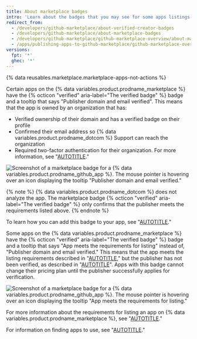 ```yaml
---
title: About marketplace badges
intro: 'Learn about the badges that you may see for some apps listings on {% data variables.product.prodname_marketplace %}.'
redirect_from:
  - /developers/github-marketplace/about-verified-creator-badges
  - /developers/github-marketplace/about-marketplace-badges
  - /developers/github-marketplace/github-marketplace-overview/about-marketplace-badges
  - /apps/publishing-apps-to-github-marketplace/github-marketplace-overview/about-marketplace-badges
versions:
  fpt: '*'
  ghec: '*'
---
```


{% data reusables.marketplace.marketplace-apps-not-actions %}

Certain apps on the {% data variables.product.prodname_marketplace %} have the {% octicon "verified" aria-label="The verified badge" %} badge and a tooltip that says "Publisher domain and email verified". This means that the app is owned by an organization that has:

- Verified ownership of their domain and has a verified badge on their profile
- Confirmed their email address so {% data variables.product.prodname_dotcom %} Support can reach the organization
- Required two-factor authentication for their organization. For more information, see "[AUTOTITLE](/organizations/keeping-your-organization-secure/managing-two-factor-authentication-for-your-organization/requiring-two-factor-authentication-in-your-organization)."

![Screenshot of a marketplace badge for a {% data variables.product.prodname_github_app %}. The mouse pointer is hovering over an icon displaying the tooltip "Publisher domain and email verified."](/assets/images/marketplace/apps-with-verified-publisher-badge-tooltip.png)

{% note %}
{% data variables.product.prodname_dotcom %} does not analyze the app. The marketplace badge {% octicon "verified" aria-label="The verified badge" %} only confirms that the publisher meets the requirements listed above.
{% endnote %}

To learn how you can add this badge to your app, see "[AUTOTITLE](/apps/github-marketplace/github-marketplace-overview/applying-for-publisher-verification-for-your-organization)."

Some apps on the {% data variables.product.prodname_marketplace %} have the {% octicon "verified" aria-label="The verified badge" %} badge and a tooltip that says "App meets the requirements for listing" instead of, "Publisher domain and email verified." This means that the app meets the listing requirements described in "[AUTOTITLE](/apps/github-marketplace/creating-apps-for-github-marketplace/requirements-for-listing-an-app)," but the publisher has not been verified, as described in "[AUTOTITLE](/apps/github-marketplace/github-marketplace-overview/applying-for-publisher-verification-for-your-organization)". Apps with this badge cannot change their pricing plan until the publisher successfully applies for verification.

![Screenshot of a marketplace badge for a {% data variables.product.prodname_github_app %}. The mouse pointer is hovering over an icon displaying the tooltip "App meets the requirements for listing."](/assets/images/marketplace/apps-with-unverified-publisher-badge-tooltip.png)

For more information about the requirements for listing an app on {% data variables.product.prodname_marketplace %}, see "[AUTOTITLE](/apps/github-marketplace/creating-apps-for-github-marketplace/requirements-for-listing-an-app)."

For information on finding apps to use, see "[AUTOTITLE](/search-github/searching-on-github/searching-github-marketplace)."
